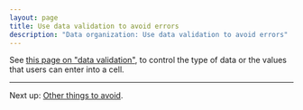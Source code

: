 ```yaml
---
layout: page
title: Use data validation to avoid errors
description: "Data organization: Use data validation to avoid errors"
---
```


See
[this page on "data validation"](https://support.office.com/en-nz/article/Apply-data-validation-to-cells-c743a24a-bc48-41f1-bd92-95b6aeeb73c9),
to control the type of data or the values that users can enter into a cell.

---

Next up: [Other things to avoid](avoid.html).
